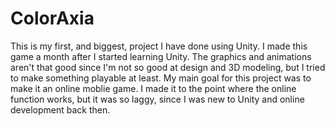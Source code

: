 # ColorAxia

This is my first, and biggest, project I have done using Unity. I made this game a month after I started learning Unity. The graphics and animations aren't that good since I'm not so good at design and 3D modeling, but I tried to make something playable at least.
My main goal for this project was to make it an online moblie game. I made it to the point where the online function works, but it was so laggy, since I was new to Unity and online development back then.
